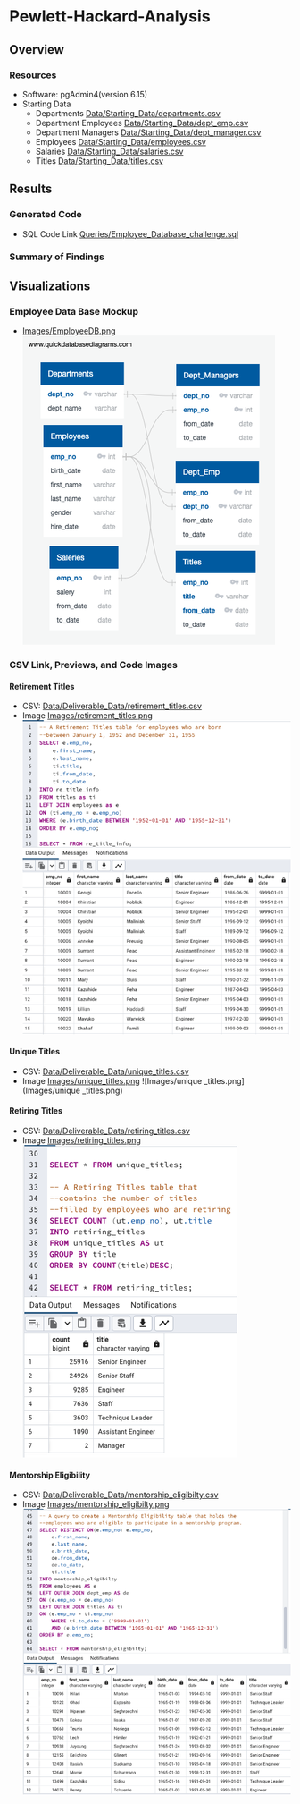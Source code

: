 # Pewlett-Hackard-Analysis

## Overview


### Resources

- Software: pgAdmin4(version 6.15)
- Starting Data
    - Departments [Data/Starting_Data/departments.csv](Data/Starting_Data/departments.csv)
    - Department Employees [Data/Starting_Data/dept_emp.csv](Data/Starting_Data/dept_emp.csv)
    - Department Managers [Data/Starting_Data/dept_manager.csv](Data/Starting_Data/dept_manager.csv)
    - Employees [Data/Starting_Data/employees.csv](Data/Starting_Data/employees.csv)
    - Salaries [Data/Starting_Data/salaries.csv](Data/Starting_Data/salaries.csv)
    - Titles [Data/Starting_Data/titles.csv](Data/Starting_Data/titles.csv)

## Results

### Generated Code 

- SQL Code Link [Queries/Employee_Database_challenge.sql](Queries/Employee_Database_challenge.sql)

### Summary of Findings 



## Visualizations

### Employee Data Base Mockup  
- [Images/EmployeeDB.png](Images/EmployeeDB.png)
![Images/EmployeeDB.png](Images/EmployeeDB.png)

### CSV Link, Previews, and Code Images 

#### Retirement Titles
- CSV: [Data/Deliverable_Data/retirement_titles.csv](Data/Deliverable_Data/retirement_titles.csv)
- Image [Images/retirement_titles.png](Images/retirement_titles.png)
![Images/retirement_titles.png](Images/retirement_titles.png)

#### Unique Titles 
- CSV: [Data/Deliverable_Data/unique_titles.csv](Data/Deliverable_Data/unique_titles.csv)
- Image [Images/unique_titles.png](Images/unique_titles.png)
![Images/unique _titles.png](Images/unique _titles.png)


#### Retiring Titles 
- CSV: [Data/Deliverable_Data/retiring_titles.csv](Data/Deliverable_Data/retiring_titles.csv)
- Image [Images/retiring_titles.png](Images/retiring_titles.png)
![Images/retiring_titles.png](Images/retiring_titles.png)

#### Mentorship Eligibility  
- CSV: [Data/Deliverable_Data/mentorship_eligibilty.csv](Data/Deliverable_Data/mentorship_eligibilty.csv)
- Image [Images/mentorship_eligibilty.png](Images/mentorship_eligibilty.png)
![Images/mentorship_eligibilty.png](Images/mentorship_eligibilty.png)



